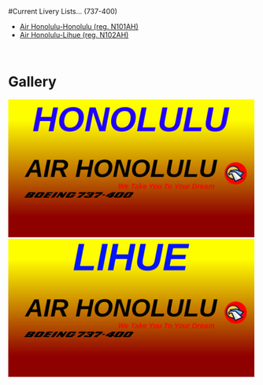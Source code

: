 #Current Livery Lists... (737-400)

<ul>
  <li><a href=https://raw.githubusercontent.com/Sadia2000/Custom-video-livery/main/737-400/Air%20Honolulu-N101AH.zip>Air Honolulu-Honolulu (reg. N101AH)</a></li>
  <li><a href=https://raw.githubusercontent.com/Sadia2000/Custom-video-livery/main/737-400/Air%20Honolulu-N102AH.zip>Air Honolulu-Lihue (reg. N102AH)</a></li>
</ul><br>

# Gallery
<a href=https://raw.githubusercontent.com/Sadia2000/Custom-video-livery/main/737-400/Air%20Honolulu-N101AH.zip><img src=https://raw.githubusercontent.com/Sadia2000/Custom-video-livery/main/737-400/Screenshot/HONOLULU.png alt=N101AH width=500px></a>
<a href=https://raw.githubusercontent.com/Sadia2000/Custom-video-livery/main/737-400/Air%20Honolulu-N102AH.zip><img src=https://raw.githubusercontent.com/Sadia2000/Custom-video-livery/main/737-400/Screenshot/LIHUE.png alt=N102AH width=500px></a>
